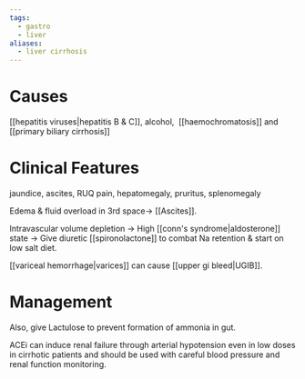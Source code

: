 ```yaml
---
tags:
  - gastro
  - liver
aliases:
  - liver cirrhosis
---
```

# Causes
[[hepatitis viruses|hepatitis B & C]], 
alcohol, 
[[haemochromatosis]] and 
[[primary biliary cirrhosis]]

# Clinical Features
jaundice, ascites, RUQ pain, hepatomegaly, pruritus, splenomegaly

Edema & fluid overload in 3rd space-> [[Ascites]].

Intravascular volume depletion -> High [[conn's syndrome|aldosterone]] state -> Give diuretic [[spironolactone]] to combat Na retention & start on low salt diet.

[[variceal hemorrhage|varices]] can cause [[upper gi bleed|UGIB]].

# Management
Also, give Lactulose to prevent formation of ammonia in gut.

ACEi can induce renal failure through arterial hypotension even in low doses in cirrhotic patients and should be used with careful blood pressure and renal function monitoring.